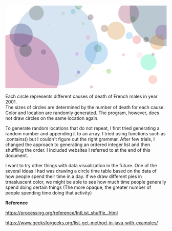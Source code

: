 ![](datawork.PNG)

Each circle represents different causes of death of French males in year 2001.  
The sizes of circles are determined by the number of death for each cause.  
Color and location are randomly generated. The program, however, does not draw circles on the same location again.  

To generate random locations that do not repeat, I first tried generating a random number and appending it to an array. I tried using functions such as .contains() but I couldn't figure out the right grammar. After few trials, I changed the approach to generating an ordered integer list and then shuffling the order. I included websites I referred to at the end of this document. 

I want to try other things with data visualization in the future. One of the several ideas I had was drawing a circle time table based on the data of how people spend their time in a day. If we draw different pies in trnasluscent color, we might be able to see how much time people generally spend doing certain things (The more opaque, the greater number of people spending time doing that activity) 

**Reference**

https://processing.org/reference/IntList_shuffle_.html  

https://www.geeksforgeeks.org/list-get-method-in-java-with-examples/

